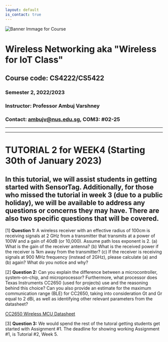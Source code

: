 ```yaml
---
layout: default
is_contact: true
---
```


![Banner Immage for Course](cs4222_banner.png)  

# Wireless Networking aka "Wireless for IoT Class"
## Course code: CS4222/CS5422  
### Semester 2, 2022/2023
### Instructor: Professor Ambuj Varshney
### Contact: [ambujv@nus.edu.sg](mailto:ambujv@nus.edu.sg), COM3: #02-25     

----
****

# TUTORIAL 2 for WEEK4 (Starting 30th of January 2023)

## In this tutorial, we will assist students in getting started with SensorTag. Additionally, for those who missed the tutorial in week 3 (due to a public holiday), we will be available to address any questions or concerns they may have. There are also two specific questions that will be covered.

[1] **Question 1:** A wireless receiver with an effective radius of 100cm is receiving signals at 2 GHz from a transmitter that transmits at a power of 100W and a gain of 40dB (or 10,000). Assume path loss exponent is 2.
(a) What is the gain of the receiver antenna?
(b) What is the received power if the receiver is 1km away from the transmitter?
(c) If the receiver is receiving signals at 900 MHz frequency (instead of 2GHz), please calculate (a) and (b) again? What do you notice and why?

[2] **Question 2:** Can you explain the difference between a microcontroller, system-on-chip, and microprocessor? Furthermore, what processor does Texas Instruments CC2650 (used for projects) use and the reasoning behind this choice? Can you also provide an estimate for the maximum communication range (BLE) for CC2650, taking into consideration Gt and Gr equal to 2 dBi, as well as identifying other relevant parameters from the datasheet?

[CC2650 Wireless MCU Datasheet](ti.com/lit/ds/symlink/cc2650.pdf)

[3] **Question 3:** We would spend the rest of the tutoral getting students get started with Assignment #1. The deadline for showing working Assignment #1, is Tutorial #2,  Week 5.
















